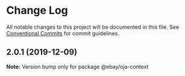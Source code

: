 # Change Log

All notable changes to this project will be documented in this file.
See [Conventional Commits](https://conventionalcommits.org) for commit guidelines.

## 2.0.1 (2019-12-09)

**Note:** Version bump only for package @ebay/oja-context
